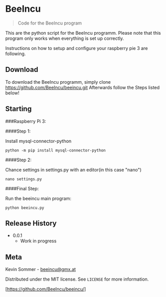 # BeeIncu
> Code for the BeeIncu program

This are the python script for the BeeIncu programm.
Please note that this program only works when everything is set up correctly.

Instructions on how to setup and configure your raspberry pie 3 are following.

## Download
To download the BeeIncu programm, simply clone https://github.com/BeeIncu/beeincu.git
Afterwards follow the Steps listed below!


## Starting

###Raspberry Pi 3:

####Step 1:

Install mysql-connector-python

```shell script
python -m pip install mysql-connector-python
```

####Step 2:

Chance settings in settings.py with an editor(in this case "nano")
```shell script
nano settings.py
```

####Final Step:

Run the beeincu main program:

```shell script
python beeincu.py
```

## Release History

* 0.0.1
    * Work in progress
    
## Meta

Kevin Sommer - 
beeincu@gmx.at 

Distributed under the MIT license. See ``LICENSE`` for more
information.

[https://github.com/BeeIncu/beeincu/]

